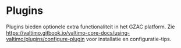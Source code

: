 # Plugins
Plugins bieden optionele extra functionaliteit in het GZAC platform. Zie https://valtimo.gitbook.io/valtimo-core-docs/using-valtimo/plugins/configure-plugin voor installatie en configuratie-tips. 
